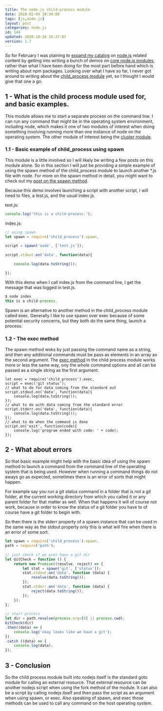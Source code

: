 ```yaml
---
title: The node.js child-process module
date: 2018-02-04 18:34:00
tags: [js,node.js]
layout: post
categories: node.js
id: 144
updated: 2020-10-26 16:37:07
version: 1.7
---
```


So for February I was plaining to [expand my catalog](/categories/node-js/) on [node.js](https://nodejs.org/en/) related content by getting into writing a bunch of demos on [core node.js modules](https://nodejs.org/dist/latest-v8.x/docs/api/), rather than what I have been doing for the most part before hand which is writing about npm packages. Looking over what I have so far, I never got around to writing about the [child_process module](https://nodejs.org/dist/latest-v8.x/docs/api/child_process.html) yet, so I thought I would give that one a go.

<!-- more -->

## 1 - What is the child process module used for, and basic examples.

This module allows me to start a separate process on the command line. I can run any command that might be in the operating system environment, including node, which makes it one of two modules of interest when doing something involving running more than one instance of node on the operating system. The other module of interest being the [cluster module](/2018/01/18/nodejs-cluster/).

### 1.1 - Basic example of child_process using spawn

This module is a little involved so I will likely be writing a few posts on this module alone. So in this section I will just be providing a simple example of using the spawn method of the child_process module to launch another \*.js file with node. For more on the spawn method in detail, you might want to check out my [post on the spawn method](/2019/08/02/nodejs-child-process-spawn/).

Because this demo involves launching a script with another script, I will need to files, a test.js, and the usual index.js.

test.js:
```js
console.log('this is a child-process.');
```

index.js:
```js
// using spawn
let spawn = require('child_process').spawn,
 
script = spawn('node', ['test.js']);
 
script.stdout.on('data', function(data){
 
    console.log(data.toString());
 
});
```

With this demo when I call index.js from the command line, I get the message that was logged in test.js.

```js
$ node index
this is a child-process.
```

Spawn is an alternative to another method in the child_process module called exec. Generally I like to use spawn over exec because of some potential security concerns, but they both do the same thing, launch a process.

### 1.2 - The exec method

The spawn method woks by just passing the command name as a string, and then any additional commands must be pass as elements in an array as the second argument. The [exec method](/2020/10/21/nodejs-child-process.exec/) in the child process module works more or less the same way, ony the whole command options and all can be passed as a single string as the first argument.

```
let exec = require('child_process').exec,
script = exec('git status');
// what to do for data coming from the standard out
script.stdout.on('data', function(data){
    console.log(data.toString());
});
// what to do with data coming from the standard error
script.stderr.on('data', function(data){
    console.log(data.toString());
});
// what to do when the command is done
script.on('exit', function(code){
    console.log('program ended with code: ' + code);
});
```

## 2 - What about errors

So that basic example might help with the basic idea of using the spawn method to launch a command from the command line of the operating system that is being used. However when running a command things do not aways go as expected, sometimes there is an error of sorts that might happen.

For example say you run a git status command in a folder that is not a git folder, at the current working directory from which you called it or any parent folder for that matter as well. When that happens it will of course not work, because in order to know the status of a git folder you have to of course have a git folder to begin with.

So then there is the stderr property of a spawn instance that can be used in the same way as the stdout property only this is what will fire when there is an error of some sort.

```js
let spawn = require('child_process').spawn,
path = require('path');
 
// just check if we even have a git dir
let GitCheck = function () {
    return new Promise((resolve, reject) => {
        let stat = spawn('git', ['status']);
        stat.stdout.on('data', function (data) {
            resolve(data.toString());
        });
        stat.stderr.on('data', function (data) {
            reject(data.toString());
        });
    });
};
 
// start process
let dir = path.resolve(process.argv[0] || process.cwd);
GitCheck(dir)
.then((data) => {
    console.log('okay looks like we have a git');
})
.catch ((data) => {
    console.log(data);
});
```

## 3 - Conclusion

So the child process module built into nodejs itself is the standard goto module for calling an external resource. That external resource can be another nodejs script when using the fork method of the module. It can also be a script by calling nodejs itself and then pass the script as an argument when using spawn, or exec. Also speaking of spawn, and exec those methods can be used to call any command on the host operating system.